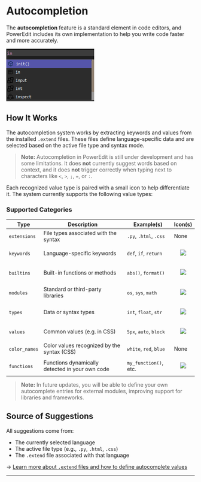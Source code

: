 # Autocompletion

The **autocompletion** feature is a standard element in code editors, and PowerEdit includes its own implementation to help you write code faster and more accurately.

![Update Prompt](assets/images/autoc.png)

## How It Works

The autocompletion system works by extracting keywords and values from the installed `.extend` files. These files define language-specific data and are selected based on the active file type and syntax mode.

> **Note:** Autocompletion in PowerEdit is still under development and has some limitations. It does **not** currently suggest words based on context, and it does **not** trigger correctly when typing next to characters like `<`,  `>`,  `;`,  `=`,  or  `:`.

Each recognized value type is paired with a small icon to help differentiate it. The system currently supports the following value types:

### Supported Categories

| Type         | Description                                      | Example(s)                | Icon(s)            |
|--------------|--------------------------------------------------|---------------------------|--------------------|
| `extensions` | File types associated with the syntax            | `.py`, `.html`, `.css`    | None
| `keywords`   | Language-specific keywords                       | `def`, `if`, `return`     | <p align="center"><img src="../assets/images/keyword.svg" width="50"></p>|
| `builtins`   | Built-in functions or methods                    | `abs()`, `format()`       |<p align="center"><img src="../assets/images/builtin.svg" width="50"></p>|
| `modules`    | Standard or third-party libraries                | `os`, `sys`, `math`       |<p align="center"><img src="../assets/images/module.svg" width="50"></p>|
| `types`      | Data or syntax types                             | `int`, `float`, `str`     |<p align="center"><img src="../assets/images/type.svg" width="50"></p>|
| `values`     | Common values (e.g. in CSS)                      | `5px`, `auto`, `block`    |<p align="center"><img src="../assets/images/value.svg" width="50"></p>|
| `color_names`| Color values recognized by the syntax (CSS)      | `white`, `red`, `blue`    | None
| `functions`  | Functions dynamically detected in your own code  | `my_function()`, etc.     |<p align="center"><img src="../assets/images/function.svg" width="50"></p>

> **Note:** In future updates, you will be able to define your own autocomplete entries for external modules, improving support for libraries and frameworks.

## Source of Suggestions

All suggestions come from:
- The currently selected language
- The active file type (e.g., `.py`, `.html`, `.css`)
- The `.extend` file associated with that language

→ [Learn more about `.extend` files and how to define autocomplete values](../extend/getting_started.md)

---